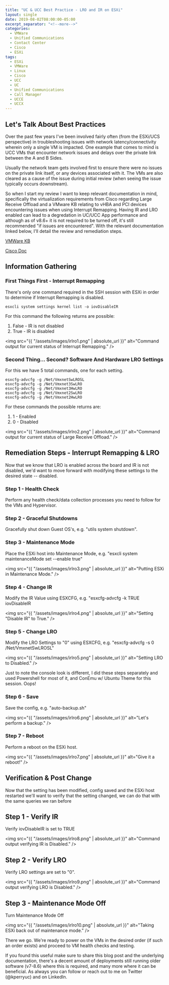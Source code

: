 ```yaml
---
title: "UC & UCC Best Practice - LRO and IR on ESXi"
layout: single
date: 2019-08-02T08:00:00-05:00
excerpt_separator: "<!--more-->"
categories:
  - VMWare
  - Unified Communications
  - Contact Center
  - Cisco
  - ESXi
tags:
  - ESXi
  - VMWare
  - Linux
  - Cisco
  - UCC
  - UC
  - Unified Communications
  - Call Manager
  - UCCE
  - UCCX
---
```


## Let's Talk About Best Practices

Over the past few years I've been involved fairly often (from the ESXi/UCS perspective) in troubleshooting issues with network latency/connectivity wherein only a single VM is impacted. One example that comes to mind is  UCC VMs that encounter network issues and delays over the private link between the A and B Sides.
<!--more--> Usually the network team gets involved first to ensure there were no issues on the private link itself, or any devices associated with it. The VMs are also cleared as a cause of the issue during initial review (when seeing the issue typically occurs downstream).

So when I start my review I want to keep relevant documentation in mind, specifically the virtualization requirements from Cisco regarding Large Receive Offload and a VMware KB relating to vHBA and PCI devices encountering issues when using Interrupt Remapping. Having IR and LRO enabled can lead to a degredation in UC/UCC App performance and although as of v8.6+ it is not required to be turned off, it's still recommended "if issues are encountered".  With the relevant documentation linked below, I'll detail the review and remediation steps.

[VMWare KB](https://kb.vmware.com/s/article/1030265)

[Cisco Doc](https://www.cisco.com/c/dam/en/us/td/docs/voice_ip_comm/uc_system/virtualization/virtualization-software-requirements.html)

## Information Gathering

### First Things First - Interrupt Remapping

There's only one command required in the SSH session with ESXi in order to determine if Interrupt Remapping is disabled.

```text
esxcli system settings kernel list -o iovDisableIR
```

For this command the following returns are possible:

1. False - IR is not disabled
2. True - IR is disabled

<span class="image fit"><img src="{{ "/assets/images/irlro1.png" | absolute_url }}" alt="Command output for current status of Interrupt Remapping." /></span>

### Second Thing... Second? Software And Hardware LRO Settings

For this we have 5 total commands, one for each setting.

```text
esxcfg-advcfg -g /Net/VmxnetSwLROSL
esxcfg-advcfg -g /Net/Vmxnet3SwLRO
esxcfg-advcfg -g /Net/Vmxnet3HwLRO
esxcfg-advcfg -g /Net/Vmxnet2SwLRO
esxcfg-advcfg -g /Net/Vmxnet2HwLRO
```

For these commands the possible returns are:

1. 1 - Enabled
2. 0 - Disabled

<span class="image fit"><img src="{{ "/assets/images/irlro2.png" | absolute_url }}" alt="Command output for current status of Large Receive Offload." /></span>

## Remediation Steps - Interrupt Remapping & LRO

Now that we know that LRO is enabled across the board and IR is not disabled, we'd want to move forward with modifying these settings to the desired state -- disabled.

### Step 1 - Health Check

Perform any health check/data collection processes you need to follow for the VMs and Hypervisor.

### Step 2 - Graceful Shutdowns

Gracefully shut down Guest OS's, e.g. "utils system shutdown".

### Step 3 - Maintenance Mode

Place the ESXi host into Maintenance Mode, e.g. "esxcli system maintenanceMode set --enable true"

<span class="image fit"><img src="{{ "/assets/images/irlro3.png" | absolute_url }}" alt="Putting ESXi in Maintenance Mode." /></span>

### Step 4 - Change IR

Modify the IR Value using ESXCFG, e.g. "esxcfg-advcfg -k TRUE iovDisableIR

<span class="image fit"><img src="{{ "/assets/images/irlro4.png" | absolute_url }}" alt="Setting "Disable IR" to True." /></span>

### Step 5 - Change LRO

Modify the LRO Settings to "0" using ESXCFG, e.g. "esxcfg-advcfg -s 0 /Net/VmxnetSwLROSL"

<span class="image fit"><img src="{{ "/assets/images/irlro5.png" | absolute_url }}" alt="Setting LRO to Disabled." /></span>

Just to note the console look is different, I did these steps separately and used Powershell for most of it, and ConEmu w/ Ubuntu Theme for this session. Oops!

### Step 6 - Save

Save the config, e.g. "auto-backup.sh"

<span class="image fit"><img src="{{ "/assets/images/irlro6.png" | absolute_url }}" alt="Let's perform a backup." /></span>

### Step 7 - Reboot

Perform a reboot on the ESXi host.

<span class="image fit"><img src="{{ "/assets/images/irlro7.png" | absolute_url }}" alt="Give it a reboot!" /></span>

## Verification & Post Change

Now that the setting has been modified, config saved and the ESXi host restarted we'll want to verify that the setting changed, we can do that with the same queries we ran before

## Step 1 - Verify IR

Verify iovDisableIR is set to TRUE

<span class="image fit"><img src="{{ "/assets/images/irlro8.png" | absolute_url }}" alt="Command output verifying IR is Disabled." /></span>

## Step 2 - Verify LRO

Verify LRO settings are set to "0".

<span class="image fit"><img src="{{ "/assets/images/irlro9.png" | absolute_url }}" alt="Command output verifying LRO is Disabled." /></span>

## Step 3 - Maintenance Mode Off

Turn Maintenance Mode Off

<span class="image fit"><img src="{{ "/assets/images/irlro10.png" | absolute_url }}" alt="Taking ESXi back out of maintenance mode." /></span>

There we go. We're ready to power on the VMs in the desired order (if such an order exists) and proceed to VM health checks and testing.

If you found this useful make sure to share this blog post and the underlying documentation, there's a decent amount of deployments still running older software (v7-8.6) where this is required, and many more where it can be beneficial. As always you can follow or reach out to me on Twitter (@kperryuc) and on LinkedIn.
